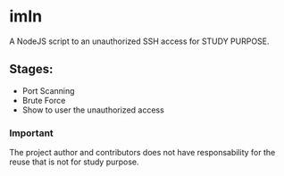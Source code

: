 # imIn
A NodeJS script to an unauthorized SSH access for STUDY PURPOSE.

## Stages:
* Port Scanning
* Brute Force
* Show to user the unauthorized access










### Important
The project author and contributors does not have responsability for the reuse that is not for study purpose.